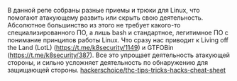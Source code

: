 В данной репе собраны разные приемы и трюки для Linux, что помогают атакующему развить или скрыть свою деятельность. Абсолютное большинство из этого не требует какого-то специализированного ПО, а лишь bash и стандартное, легитимное ПО с понимание принципов работы Linux. Что сразу нас приводит к Living off the Land (LotL) (https://t.me/k8security/1149) и GTFOBin (https://t.me/k8security/387). Все это упрощает деятельность атакующей стороны, и сильно усложняет деятельность по обнаружению для защищающей стороны. 
[hackerschoice/thc-tips-tricks-hacks-cheat-sheet](https://github.com/hackerschoice/thc-tips-tricks-hacks-cheat-sheet?tab=readme-ov-file)